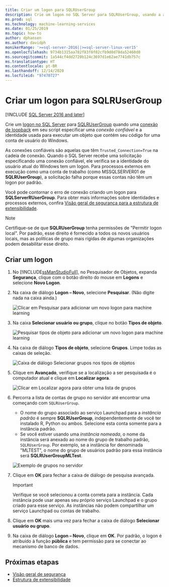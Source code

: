 ```yaml
---
title: Criar um logon para SQLRUserGroup
description: Crie um logon no SQL Server para SQLRUserGroup, usando a autenticação implícita para fazer logon no servidor para conversão da identidade de volta para o usuário autor da chamada.
ms.prod: sql
ms.technology: machine-learning-services
ms.date: 01/25/2019
ms.topic: how-to
author: dphansen
ms.author: davidph
monikerRange: '>=sql-server-2016||>=sql-server-linux-ver15'
ms.openlocfilehash: 9734b1315aa782f83f8f02cfb9d0d78da52460d0
ms.sourcegitcommit: 1a544cf4dd2720b124c3697d1e62ae7741db757c
ms.translationtype: HT
ms.contentlocale: pt-BR
ms.lasthandoff: 12/14/2020
ms.locfileid: "97470727"
---
```

# <a name="create-a-login-for-sqlrusergroup"></a>Criar um logon para SQLRUserGroup
[!INCLUDE [SQL Server 2016 and later](../../includes/applies-to-version/sqlserver2016.md)]

Crie um [logon no SQL Server](../../relational-databases/security/authentication-access/create-a-login.md) para [SQLRUserGroup](../concepts/security.md#sqlrusergroup) quando uma [conexão de loopback](../../machine-learning/concepts/security.md#implied-authentication) em seu script especificar uma *conexão confiável* e a identidade usada para executar um objeto que contém seu código for uma conta de usuário do Windows.

As conexões confiáveis são aquelas que têm `Trusted_Connection=True` na cadeia de conexão. Quando o SQL Server recebe uma solicitação especificando uma conexão confiável, ele verifica se a identidade do usuário atual do Windows tem um logon. Para processos externos em execução como uma conta de trabalho (como MSSQLSERVER01 de **SQLRUserGroup**), a solicitação falha porque essas contas não têm um logon por padrão.

Você pode contornar o erro de conexão criando um logon para **SQLServerRUserGroup**. Para obter mais informações sobre identidades e processos externos, confira [Visão geral de segurança para a estrutura de extensibilidade](../concepts/security.md).

> [!Note]
> Certifique-se de que **SQLRUserGroup** tenha permissões de "Permitir logon local". Por padrão, esse direito é fornecido a todos os novos usuários locais, mas as políticas de grupo mais rígidas de algumas organizações podem desabilitar esse direito.

## <a name="create-a-login"></a>Criar um logon

1. No [!INCLUDE[ssManStudioFull](../../includes/ssmanstudiofull-md.md)], no Pesquisador de Objetos, expanda **Segurança**, clique com o botão direito do mouse em **Logons** e selecione **Novo Logon**.

2. Na caixa de diálogo **Logon – Novo**, selecione **Pesquisar**. (Não digite nada na caixa ainda.)
    
     ![Clicar em Pesquisar para adicionar um novo logon para machine learning](media/implied-auth-login1.png "Clicar em Pesquisar para adicionar um novo logon para machine learning")

3. Na caixa **Selecionar usuário ou grupo**, clique no botão **Tipos de objeto**.

     ![Pesquisar tipos de objeto para adicionar um novo logon para machine learning](media/implied-auth-login2.png "Pesquisar tipos de objeto para adicionar um novo logon para machine learning")

4. Na caixa de diálogo **Tipos de objeto**, selecione **Grupos**. Limpe todas as caixas de seleção.

     ![Caixa de diálogo Selecionar grupos nos tipos de objetos](media/implied-auth-login3.png "Caixa de diálogo Selecionar grupos nos tipos de objetos")

4. Clique em **Avançado**, verifique se a localização a ser pesquisada é o computador atual e clique em **Localizar agora**.

     ![Clicar em Localizar agora para obter uma lista de grupos](media/implied-auth-login4.png "Clicar em Localizar agora para obter uma lista de grupos")

5. Percorra a lista de contas de grupo no servidor até encontrar uma começando com `SQLRUserGroup`.
    
    + O nome do grupo associado ao serviço Launchpad para a _instância padrão_ é sempre **SQLRUserGroup**, independentemente de você ter instalado R, Python ou ambos. Selecione esta conta somente para a instância padrão.
    + Se você estiver usando uma _instância nomeada_, o nome da instância será anexado ao nome do grupo de trabalho padrão, `SQLRUserGroup`. Por exemplo, se a instância for denominada "MLTEST", o nome do grupo de usuários padrão para essa instância será **SQLRUserGroupMLTest**.
 
    ![Exemplo de grupos no servidor](media/implied-auth-login5.png "Exemplo de grupos no servidor")
   
5. Clique em **OK** para fechar a caixa de diálogo de pesquisa avançada.

    > [!IMPORTANT]
    > Verifique se você selecionou a conta correta para a instância. Cada instância pode usar apenas seu próprio serviço Launchpad e o grupo criado para esse serviço. As instâncias não podem compartilhar um serviço Launchpad ou contas de trabalho.

6. Clique em **OK** mais uma vez para fechar a caixa de diálogo **Selecionar usuário ou grupo**.

7. Na caixa de diálogo **Logon – Novo**, clique em **OK**. Por padrão, o logon é atribuído à função **pública** e tem permissão para se conectar ao mecanismo de banco de dados.

## <a name="next-steps"></a>Próximas etapas

+ [Visão geral de segurança](../concepts/security.md)
+ [Estrutura de extensibilidade](../concepts/extensibility-framework.md)